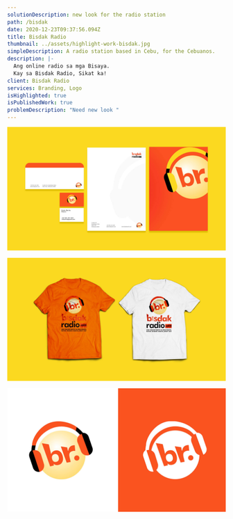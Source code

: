 ```yaml
---
solutionDescription: new look for the radio station
path: /bisdak
date: 2020-12-23T09:37:56.094Z
title: Bisdak Radio
thumbnail: ../assets/highlight-work-bisdak.jpg
simpleDescription: A radio station based in Cebu, for the Cebuanos.
description: |-
  Ang online radio sa mga Bisaya.
  Kay sa Bisdak Radio, Sikat ka!
client: Bisdak Radio
services: Branding, Logo
isHighlighted: true
isPublishedWork: true
problemDescription: "Need new look "
---
```

![card image](../assets/work_200602041211.jpg)





![tshirt bisdak radio](../assets/work_200602041312.jpg)





![logo color theme bisdak radio](../assets/work_200602041654.jpg)
